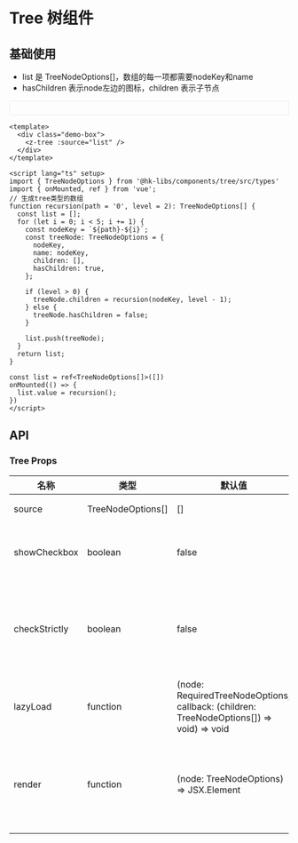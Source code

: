 # Tree 树组件


## 基础使用
- list 是 TreeNodeOptions[]，数组的每一项都需要nodeKey和name
- hasChildren 表示node左边的图标，children 表示子节点
<div style="padding: 12px; border: solid 1px #ebebeb;">
  <z-tree :source="list" />
</div>

<script lang="ts" setup>
import { TreeNodeOptions } from '@hk-libs/components/tree/src/types'
import { onMounted, ref } from 'vue';
function recursion(path = '0', level = 2): TreeNodeOptions[] {
  const list = [];
  for (let i = 0; i < 5; i += 1) {
    const nodeKey = `${path}-${i}`;
    const treeNode: TreeNodeOptions = {
      nodeKey,
      name: nodeKey,
      children: [],
      hasChildren: true,
    };

    if (level > 0) {
      treeNode.children = recursion(nodeKey, level - 1);
    } else {
      treeNode.hasChildren = false;
    }

    list.push(treeNode);
  }
  return list;
}

const list = ref<TreeNodeOptions[]>([])
// const renderNode = (node: TreeNodeOptions) => {
//   return <div style="padding: 0 4px;" ><b style="color: #f60;">{node.name}</b></div>
// }
onMounted(() => {
  list.value = recursion();
})
</script>

```vue
<template>
  <div class="demo-box">
    <z-tree :source="list" />
  </div>
</template>

<script lang="ts" setup>
import { TreeNodeOptions } from '@hk-libs/components/tree/src/types'
import { onMounted, ref } from 'vue';
// 生成tree类型的数组
function recursion(path = '0', level = 2): TreeNodeOptions[] {
  const list = [];
  for (let i = 0; i < 5; i += 1) {
    const nodeKey = `${path}-${i}`;
    const treeNode: TreeNodeOptions = {
      nodeKey,
      name: nodeKey,
      children: [],
      hasChildren: true,
    };

    if (level > 0) {
      treeNode.children = recursion(nodeKey, level - 1);
    } else {
      treeNode.hasChildren = false;
    }

    list.push(treeNode);
  }
  return list;
}

const list = ref<TreeNodeOptions[]>([])
onMounted(() => {
  list.value = recursion();
})
</script>
```

## API

### Tree Props

| 名称  | 类型           | 默认值    | 说明     |
| ----- | -------------- | --------- | -------- |
| source | TreeNodeOptions[]         | [] | 数据源 |
| showCheckbox  | boolean | false | 是否显示多选框 |
| checkStrictly  | boolean | false | 是否严格模式（不支持半选） |
| lazyLoad  | function | (node: RequiredTreeNodeOptions, callback: (children: TreeNodeOptions[]) => void) => void | 是否需要懒加载 |
| render  | function | (node: TreeNodeOptions) => JSX.Element | 自定义每个节点的内容选择区 |

